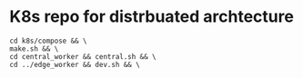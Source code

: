 # K8s repo for distrbuated archtecture

```
cd k8s/compose && \
make.sh && \
cd central_worker && central.sh && \
cd ../edge_worker && dev.sh && \



```
